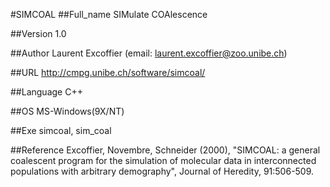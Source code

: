 #SIMCOAL
##Full_name
SIMulate COAlescence

##Version
1.0

##Author
Laurent Excoffier (email: laurent.excoffier@zoo.unibe.ch)

##URL
http://cmpg.unibe.ch/software/simcoal/

##Language
C++

##OS
MS-Windows(9X/NT)

##Exe
simcoal, sim_coal

##Reference
Excoffier, Novembre, Schneider (2000), "SIMCOAL: a general coalescent program for the simulation of molecular data in interconnected populations with arbitrary demography", Journal of Heredity, 91:506-509.

